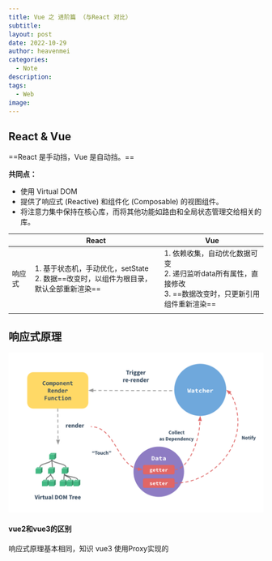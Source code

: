 ```yaml
---
title: Vue 之 进阶篇 （与React 对比）
subtitle: 
layout: post
date: 2022-10-29
author: heavenmei
categories:
  - Note
description: 
tags:
  - Web
image:
---
```

## React & Vue

==React 是手动挡，Vue 是自动挡。==


**共同点：**
- 使用 Virtual DOM
- 提供了响应式 (Reactive) 和组件化 (Composable) 的视图组件。
- 将注意力集中保持在核心库，而将其他功能如路由和全局状态管理交给相关的库。


|     | React                                                    | Vue                                                                    |
| --- | -------------------------------------------------------- | ---------------------------------------------------------------------- |
| 响应式 | 1. 基于状态机，手动优化，setState<br/>2. 数据==改变时，以组件为根目录，默认全部重新渲染== | 1. 依赖收集，自动优化数据可变<br/>2. 递归监听data所有属性，直接修改<br/>3. ==数据改变时，只更新引用组件重新渲染== |
|     |                                                          |                                                                        |






## 响应式原理

![](assets/vue-base-20250330105224.png)




#### vue2和vue3的区别

响应式原理基本相同，知识 vue3 使用Proxy实现的
